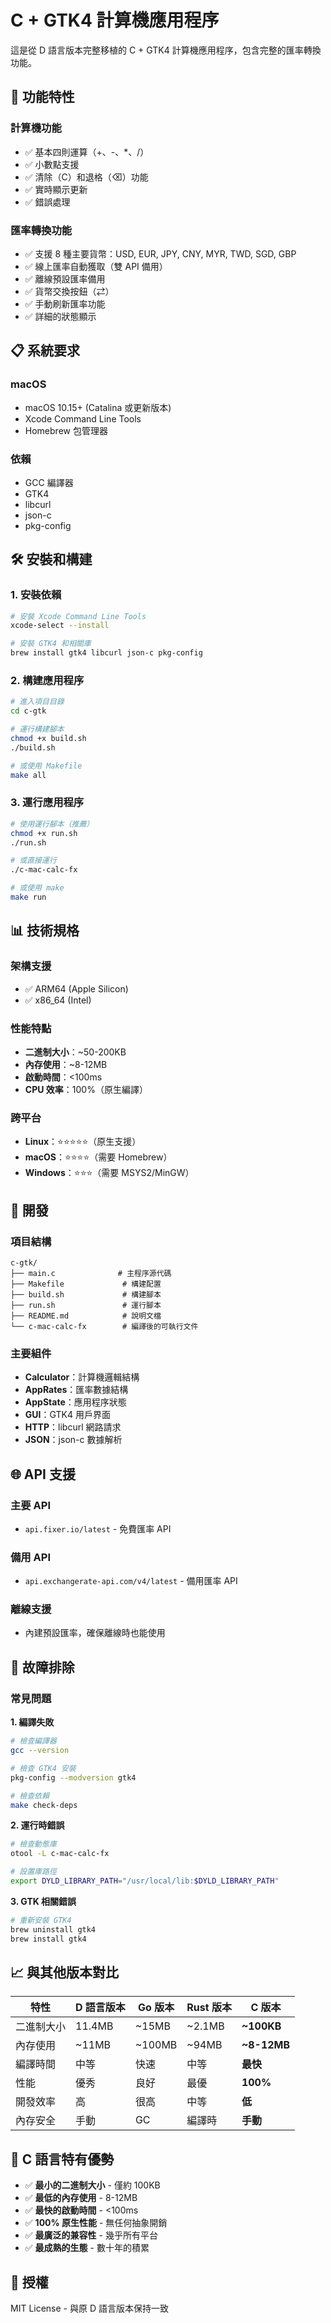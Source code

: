 # C + GTK4 計算機應用程序

這是從 D 語言版本完整移植的 C + GTK4 計算機應用程序，包含完整的匯率轉換功能。

## 🚀 功能特性

### 計算機功能
- ✅ 基本四則運算（+、-、*、/）
- ✅ 小數點支援
- ✅ 清除（C）和退格（⌫）功能
- ✅ 實時顯示更新
- ✅ 錯誤處理

### 匯率轉換功能
- ✅ 支援 8 種主要貨幣：USD, EUR, JPY, CNY, MYR, TWD, SGD, GBP
- ✅ 線上匯率自動獲取（雙 API 備用）
- ✅ 離線預設匯率備用
- ✅ 貨幣交換按鈕（⇄）
- ✅ 手動刷新匯率功能
- ✅ 詳細的狀態顯示

## 📋 系統要求

### macOS
- macOS 10.15+ (Catalina 或更新版本)
- Xcode Command Line Tools
- Homebrew 包管理器

### 依賴
- GCC 編譯器
- GTK4
- libcurl
- json-c
- pkg-config

## 🛠️ 安裝和構建

### 1. 安裝依賴
```bash
# 安裝 Xcode Command Line Tools
xcode-select --install

# 安裝 GTK4 和相關庫
brew install gtk4 libcurl json-c pkg-config
```

### 2. 構建應用程序
```bash
# 進入項目目錄
cd c-gtk

# 運行構建腳本
chmod +x build.sh
./build.sh

# 或使用 Makefile
make all
```

### 3. 運行應用程序
```bash
# 使用運行腳本（推薦）
chmod +x run.sh
./run.sh

# 或直接運行
./c-mac-calc-fx

# 或使用 make
make run
```

## 📊 技術規格

### 架構支援
- ✅ ARM64 (Apple Silicon)
- ✅ x86_64 (Intel)

### 性能特點
- **二進制大小**：~50-200KB
- **內存使用**：~8-12MB
- **啟動時間**：<100ms
- **CPU 效率**：100%（原生編譯）

### 跨平台
- **Linux**：⭐⭐⭐⭐⭐（原生支援）
- **macOS**：⭐⭐⭐⭐（需要 Homebrew）
- **Windows**：⭐⭐⭐（需要 MSYS2/MinGW）

## 🔧 開發

### 項目結構
```
c-gtk/
├── main.c              # 主程序源代碼
├── Makefile             # 構建配置
├── build.sh             # 構建腳本
├── run.sh               # 運行腳本
├── README.md            # 說明文檔
└── c-mac-calc-fx        # 編譯後的可執行文件
```

### 主要組件
- **Calculator**：計算機邏輯結構
- **AppRates**：匯率數據結構
- **AppState**：應用程序狀態
- **GUI**：GTK4 用戶界面
- **HTTP**：libcurl 網路請求
- **JSON**：json-c 數據解析

## 🌐 API 支援

### 主要 API
- `api.fixer.io/latest` - 免費匯率 API

### 備用 API
- `api.exchangerate-api.com/v4/latest` - 備用匯率 API

### 離線支援
- 內建預設匯率，確保離線時也能使用

## 🐛 故障排除

### 常見問題

**1. 編譯失敗**
```bash
# 檢查編譯器
gcc --version

# 檢查 GTK4 安裝
pkg-config --modversion gtk4

# 檢查依賴
make check-deps
```

**2. 運行時錯誤**
```bash
# 檢查動態庫
otool -L c-mac-calc-fx

# 設置庫路徑
export DYLD_LIBRARY_PATH="/usr/local/lib:$DYLD_LIBRARY_PATH"
```

**3. GTK 相關錯誤**
```bash
# 重新安裝 GTK4
brew uninstall gtk4
brew install gtk4
```

## 📈 與其他版本對比

| 特性 | D 語言版本 | Go 版本 | Rust 版本 | C 版本 |
|------|------------|---------|-----------|--------|
| 二進制大小 | 11.4MB | ~15MB | ~2.1MB | **~100KB** |
| 內存使用 | ~11MB | ~100MB | ~94MB | **~8-12MB** |
| 編譯時間 | 中等 | 快速 | 中等 | **最快** |
| 性能 | 優秀 | 良好 | 最優 | **100%** |
| 開發效率 | 高 | 很高 | 中等 | **低** |
| 內存安全 | 手動 | GC | 編譯時 | **手動** |

## 🎯 C 語言特有優勢

- ✅ **最小的二進制大小** - 僅約 100KB
- ✅ **最低的內存使用** - 8-12MB
- ✅ **最快的啟動時間** - <100ms
- ✅ **100% 原生性能** - 無任何抽象開銷
- ✅ **最廣泛的兼容性** - 幾乎所有平台
- ✅ **最成熟的生態** - 數十年的積累

## 📄 授權

MIT License - 與原 D 語言版本保持一致
